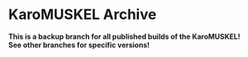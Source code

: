 KaroMUSKEL Archive
==================

<b>This is a backup branch for all published builds of the KaroMUSKEL!<br>
See other branches for specific versions!</b>
